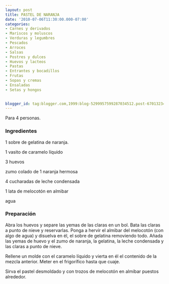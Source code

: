 ```yaml
---
layout: post
title: PASTEL DE NARANJA
date: '2010-07-06T11:30:00.000-07:00'
categories:
- Carnes y derivados
- Mariscos y moluscos
- Verduras y legumbres
- Pescados
- Arroces
- Salsas
- Postres y dulces
- Huevos y lacteos
- Pastas
- Entrantes y bocadillos
- Frutas
- Sopas y cremas
- Ensaladas
- Setas y hongos
 

blogger_id: tag:blogger.com,1999:blog-5299957599287034512.post-6701323484888642066
---
```


Para 4 personas.

<h3>Ingredientes</h3>

1 sobre de gelatina de naranja.

1 vasito de caramelo líquido

3 huevos

zumo colado de 1 naranja hermosa

4 cucharadas de leche condensada

1 lata de melocotón en almibar

agua

<h3>Preparación</h3>

Abra los huevos y separe las yemas de las claras en un bol. Bata las claras a punto de nieve y reservarlas. Ponga a hervir el almibar del melocotón (con algo de agua) y disuelva en él, el sobre de gelatina removiendo todo. Añada las yemas de huevo y el zumo de naranja, la gelatina, la leche condensada y las claras a punto de nieve.

Rellene un molde con el caramelo líquido y vierta en él el contenido de la mezcla anterior. Meter en el frigorífico hasta que cuaje.

Sirva el pastel desmoldado y con trozos de melocotón en almibar puestos alrededor.

